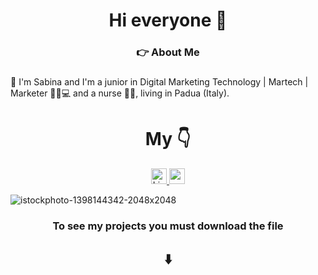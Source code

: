 ###

<h1 align="center">Hi everyone 👋</h1>

###

<h3 align="center">👉 About Me</h3>

###

<p align="left">🔸 I'm Sabina and I'm a junior in Digital Marketing Technology | Martech | Marketer 👩‍💻💻 and a nurse 💉💊, living in Padua (Italy).<br></p>

###
<h1 align="center">My 👇</h1>
<div align="center">
<a href="https://www.linkedin.com/in/sabina-popovici/" target="_blank">
  <img src="https://img.shields.io/static/v1?message=LinkedIn&logo=linkedin&label=&color=0077B5&logoColor=white&labelColor=&style=for-the-badge" height="25"   
 alt="LinkedIn   
 logo" />
</a>
 <a href="https://www.youtube.com/@sabinapopovici" target="_blank">
  <img src="https://img.shields.io/static/v1?message=Youtube&logo=youtube&label=&color=FF0000&logoColor=white&labelColor=&style=for-the-badge"   
 height="25" alt="youtube logo"   
 />
</a>
</div>


![istockphoto-1398144342-2048x2048](https://github.com/user-attachments/assets/483d24c9-3044-4779-88e6-0092fedfd71d)

<h3 align="center">To see my projects you must download the file</h3>
<h2 align="center"> ⬇️ </h2>

###
